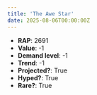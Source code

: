 ```yaml
---
title: 'The Awe Star'
date: 2025-08-06T00:00:00Z
---
```

- **RAP**: 2691
- **Value**: -1
- **Demand level**: -1
- **Trend**: -1
- **Projected?**: True
- **Hyped?**: True
- **Rare?**: True

